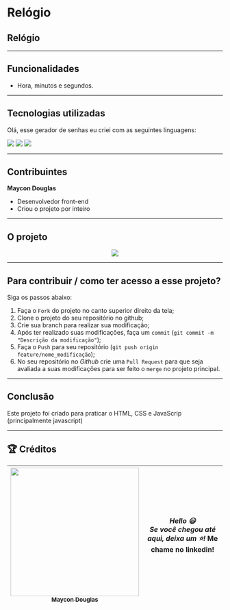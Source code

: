# Relógio
## Relógio
 
---
## Funcionalidades

- Hora, minutos e segundos.

---

## Tecnologias utilizadas

Olá, esse gerador de senhas eu criei com as seguintes linguagens:

<div style="display: inline_block">
    <img src="https://img.shields.io/badge/html5-%23E34F26.svg?style=for-the-badge&logo=html5&logoColor=white" />
    <img src="https://img.shields.io/badge/css3-%231572B6.svg?style=for-the-badge&logo=css3&logoColor=white" />
    <img src="https://img.shields.io/badge/JavaScript-F7DF1E?style=for-the-badge&logo=javascript&logoColor=black">
</div>

---

## Contribuintes

**Maycon Douglas**
- Desenvolvedor front-end
- Criou o projeto por inteiro

---

## O projeto

<div align="center">
    <img src="https://user-images.githubusercontent.com/124575968/235543627-71d263e8-5bb1-4d7e-b6f2-b4b56c15df7e.png"/>  
</div>

---

## Para contribuir / como ter acesso a esse projeto?
Siga os passos abaixo:

1. Faça o `Fork` do projeto no canto superior direito da tela;
2. Clone o projeto do seu repositório no github;
3. Crie sua branch para realizar sua modificação;
4. Após ter realizado suas modificações, faça um `commit` (`git commit -m "Descrição da modificação"`);
5. Faça o `Push` para seu repositório (`git push origin feature/nome_modificação`);
6. No seu repositório no *Github* crie uma `Pull Request` para que seja avaliada a suas modificações para ser feito o `merge` no projeto principal.

---

## Conclusão

Este projeto foi criado para praticar o HTML, CSS e JavaScrip (principalmente javascript)

---

## 🏆 Créditos

<div > 


| [<img src="https://user-images.githubusercontent.com/124575968/235536105-c73d9157-a5e3-4f65-8ae6-6cf73438c70a.jpg" width=300><br><sub> Maycon Douglas </sub>](https://www.linkedin.com/in/maycon-douglas-3779b4271/) | ***Hello 😃 <br> Se você chegou até aqui, deixa um :star:!* Me chame no linkedin!** | 
|---|---|


</div>